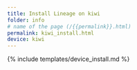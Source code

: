 ```yaml
---
title: Install Lineage on kiwi
folder: info
# name of the page (/{{permalink}}.html)
permalink: kiwi_install.html
device: kiwi
---
```

{% include templates/device_install.md %}

